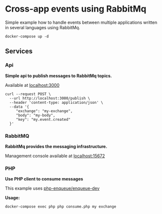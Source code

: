 # Cross-app events using RabbitMq

Simple example how to handle events between multiple applications written in several languages using RabbitMq.

```
docker-compose up -d
```

## Services

### Api

**Simple api to publish messages to RabbitMq topics.**

Available at [localhost:3000](http://localhost:3000)

```
curl --request POST \
  --url http://localhost:3000/publish \
  --header 'content-type: application/json' \
  --data '{
     "exchange": "my-exchange",
     "body": "my-body",
     "key": "my.event.created"
  }'
```

### RabbitMQ

**RabbitMq provides the messaging infrastructure.**

Management console available at [localhost:15672](http://localhost:15672)

### PHP

**Use PHP client to consume messages**

This example uses [php-enqueue/enqueue-dev](https://github.com/php-enqueue/enqueue-dev)

**Usage:**
```
docker-compose exec php php consume.php my exchange
```

